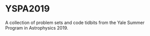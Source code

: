 # YSPA2019
A collection of problem sets and code tidbits from the Yale Summer Program in Astrophysics 2019.
